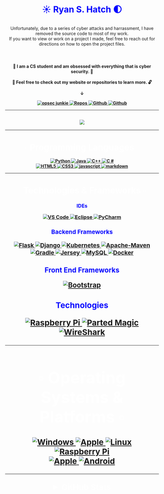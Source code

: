 <!--
****************************************************************************************
Title: README.md                 *******************************************************
Developed by: Ryan Hatch         *******************************************************
Last Updated: Nov 9th 2023       *******************************************************
Version: 2.6                     *******************************************************
****************************************************************************************
-->
<!DOCTYPE html>
<html lang="en">
  <head>
    <meta charset="UTF-8">
    <meta name="viewport" content="width=device-width, initial-scale=1.0">
  </head>
  <body>
    <h1 align="center" style="color: blue;">☀️ Ryan S. Hatch 🌓</h1>
    <p align="center">
      <br>Unfortunately, due to a series of cyber attacks and harrassment, I have removed the source code to most of my work. <br>If you want to view or work on a project I made, feel free to reach out for directions on how to open the project files. <br>
    <h1></h1>
    <p align="center">
      <br>
      <b>📘 I am a CS student and am obsessed with everything that is cyber security. 📘 <br>
        <br> 🔐 Feel free to check out my website or repositories to learn more. 🔓
    </p>
    <div align="center">
      <p>&darr;</p>
      <div>
        <!--     <a href="https://ryanshatch.com/resume"><img src="https://img.shields.io/badge/Resume:_-ryanshatch.me-blue?style=flat-square&logo=Raspberry%20Pi" alt="opsec junkie"></a> -->
        <a href="https://ryanshatch.com">
          <img src="https://img.shields.io/badge/Portfolio:_-ryanshatch.com-blue?style=flat-square&logo=Raspberry%20Pi" alt="opsec junkie">
        </a>
        <a href="https://github.com/ryanshatch/ryanshatch/blob/main/list.md">
          <img src="http://img.shields.io/badge/Projects:_-Organized List-blue?style=flat-square&logo=xbox" alt="Repos">
        </a>
        <a href="https://ryanshatch.com/Flappy-Bird">
          <img src="http://img.shields.io/badge/Sandbox:_-Flappy%20Bird-blue?style=flat-square&logo=Playstation" alt="Github">
        </a>
        <a href=mailto:ryan@rshatch.com>
          <img src="http://img.shields.io/badge/Email:_-Reach%20Out-blue?style=flat-square&logo=Messenger" alt="Github">
        </a>
        <hr>
        <!--        <h1></h1> -->
        <br>
      </div>
    </div>
    <picture>
      <div style="text-align">
        <div align="center">
          <source media="(prefers-color-scheme: dark)" srcset="https://github.com/ryanshatch/ryanshatch.github.io/blob/main/hhi.jpg">
          <img alt=" " src="https://github.com/ryanshatch/ryanshatch.github.io/blob/main/hhi.jpg" style="width: 75%; height: 50%;">
        </div>
      </div>
    </picture>
    <hr>
    <!-- <h1></h1> -->
    <h1 align="center" style="color: white;">▫️ Programming Languages ▫️ </h1>
    <p align="center">
      <!--   <h4 align="center">Programming:</h4><p align="center"> -->
      <!-- Back end Languages -->
      <a href="https://github.com/ryanshatch">
        <img src="https://img.shields.io/badge/python-black?style=for-the-badge&logo=python&logoColor=blue" alt="Python">
      </a>
      <a href="https://github.com/ryanshatch">
        <img src="https://img.shields.io/badge/java-black?style=for-the-badge&logo=openjdk&logoColor=blue" alt="Java">
      </a>
      <a href="https://github.com/ryanshatch">
        <img src="https://img.shields.io/badge/c++-black?style=for-the-badge&logo=cplusplus&logoColor=blue" alt="C++">
      </a>
      <a href="https://github.com/ryanshatch">
        <img src="https://img.shields.io/badge/c%23-%23000000.svg?style=for-the-badge&logo=c-sharp&logoColor=blue" alt="C #">
      </a>
      <br>
      <!--     <h4 align="center">Web Development:</h4><p align="center"> -->
      <!-- Front End Languages -->
      <a href="https://github.com/ryanshatch">
        <img src="https://img.shields.io/badge/html-black?style=for-the-badge&logo=html5&logoColor=white" alt="HTML5">
      </a>
      <a href="https://github.com/ryanshatch">
        <img src="https://img.shields.io/badge/css-black?style=for-the-badge&logo=css3&logoColor=white" alt="CSS3">
      </a>
      <a href="https://github.com/ryanshatch">
        <img src="https://img.shields.io/badge/javascript-black?style=for-the-badge&logo=javascript&logoColor=white" alt="javascript">
      </a>
      <a href="https://github.com/ryanshatch">
        <img src="https://img.shields.io/badge/markdown-%23000000.svg?style=for-the-badge&logo=markdown&logoColor=white" alt="markdown">
      </a>
      <!--   <a href="https://github.com/ryanshatch"><img src="https://img.shields.io/badge/html-black?style=for-the-badge&logo=html" alt="HTML"></a><a href="https://github.com/ryanshatch"><img src="https://img.shields.io/badge/css-black?style=for-the-badge&logo=css" alt="CSS"><a href="https://github.com/ryanshatch">   -->
      <!--   <a href="https://github.com/ryanshatch"><img src="https://img.shields.io/badge/sql-black?style=for-the-badge&logo=mysql" alt="SQL"> -->
      </a>
      <br>
      <hr>
      <!-- <br> -->
      <!-- <h1></h1> -->
    <h1 align="center" style="color: white;">▫️ Technologies & Frameworks ▫️ </h1>
    <p align="center">
    <h3 align="center" style="color: blue;">IDEs <h /3>
        <p align="center">
          <a href="https://github.com/ryanshatch">
            <img src="https://img.shields.io/badge/vscode-black?style=for-the-badge&logo=visual-studio-code&logoColor=blue" alt="VS Code">
          </a>
          </a>
          <a href="https://github.com/ryanshatch">
            <img src="https://img.shields.io/badge/eclipse-black?style=for-the-badge&logo=eclipse&logoColor=blue" alt="Eclipse">
          </a>
          <a href="https://github.com/ryanshatch">
            <img src="https://img.shields.io/badge/pycharm-black?style=for-the-badge&logo=pycharm&logoColor=blue" alt="PyCharm">
          </a>
        <h3 align="center" style="color: blue;">Backend Frameworks <h /3>
            <p align="center">
              <a href="https://github.com/ryanshatch">
                <img src="https://img.shields.io/badge/flask-black?style=for-the-badge&logo=flask&logoColor=blue" alt="Flask">
              </a>
              </a>
              <a href="https://github.com/ryanshatch">
                <img src="https://img.shields.io/badge/django-black?style=for-the-badge&logo=django&logoColor=blue" alt="Django">
              </a>
              </a>
              <a href="https://github.com/ryanshatch">
                <img src="https://img.shields.io/badge/kubernetes-black?style=for-the-badge&logo=kubernetes&logoColor=blue" alt="Kubernetes">
              </a>
              </a>
              <a href="https://github.com/ryanshatch">
                <img src="https://img.shields.io/badge/maven-black?style=for-the-badge&logo=apache-maven&logoColor=blue" alt="Apache-Maven">
              </a>
              </a>
              <br>
              <a href="https://github.com/ryanshatch">
                <img src="https://img.shields.io/badge/Gradle-black?style=for-the-badge&logo=gradle&logoColor=white" alt="Gradle">
              </a>
              </a>
              <a href="https://github.com/ryanshatch">
                <img src="https://img.shields.io/badge/JAX RS-black?style=for-the-badge&logo=apache&logoColor=white" alt="Jersey">
              </a>
              <a href="https://github.com/ryanshatch">
                <img src="https://img.shields.io/badge/mysql-black?style=for-the-badge&logo=mysql&logoColor=white" alt="MySQL">
              </a>
              <!--     <a href="https://github.com/ryanshatch"><img src="https://img.shields.io/badge/openmediavault-black?style=for-the-badge&logo=openmediavault" alt="OpenMediaVault"></a> -->
              <a href="https://github.com/ryanshatch">
                <img src="https://img.shields.io/badge/docker-black?style=for-the-badge&logo=docker&logoColor=white" alt="Docker">
              </a>
            <h3 align="center" style="color: blue;">Front End Frameworks <h /3>
                <p align="center">
                  <a href="https://github.com/ryanshatch">
                    <img src="https://img.shields.io/badge/Bootstrap-black?style=for-the-badge&logo=bootstrap&logoColor=blue" alt="Bootstrap">
                  </a>
                <h3 align="center" style="color: blue;">Technologies <h /3>
                    <p align="center">
                      <a href="https://github.com/ryanshatch">
                        <img src="https://img.shields.io/badge/raspberry pi-black?style=for-the-badge&logo=raspberry-pi&logoColor=blue" alt="Raspberry Pi">
                      </a>
                      <a href="https://github.com/ryanshatch">
                        <img src="https://img.shields.io/badge/Parted Magic-black?style=for-the-badge&logo=Tor Browser&logoColor=blue" alt="Parted Magic">
                      </a>
                      <a href="https://github.com/ryanshatch">
                        <img src="https://img.shields.io/badge/Wireshark-black?style=for-the-badge&logo=wireshark&logoColor=blue" alt="WireShark">
                      </a>
                      <!--           <a href="https://github.com/ryanshatch"><img src="https://img.shields.io/badge/parted-magic-black?style=for-the-badge&logo=partedmagic" alt="Parted Magic"></a></p> -->
                      <br>
                      <hr>
                      <!-- <h1></h1> -->
                    <h1 align="center" style="color: white;">▫️ Operating Systems & Platforms ▫️ </h1>
                    <p align="center">
                      <a href="https://github.com/ryanshatch">
                        <img src="https://img.shields.io/badge/Windows-black?style=for-the-badge&logo=Windows&logoColor=blue" alt="Windows">
                      </a>
                      <a href="https://github.com/ryanshatch">
                        <img src="https://img.shields.io/badge/Mac-black?style=for-the-badge&logo=Apple&logoColor=blue" alt="Apple">
                      </a>
                      <a href="https://github.com/ryanshatch">
                        <img src="https://img.shields.io/badge/linux-black?style=for-the-badge&logo=Linux&logoColor=blue" alt="Linux">
                        <a href="https://github.com/ryanshatch"></a>
                        <a href="https://github.com/ryanshatch">
                          <img src="https://img.shields.io/badge/raspbian-black?style=for-the-badge&logo=raspberry-pi&logoColor=blue" alt="Raspberry Pi">
                        </a>
                        <br>
                        <!--   <a href="https://github.com/ryanshatch"><img src="https://img.shields.io/badge/Ubuntu-black?style=for-the-badge&logo=Ubuntu" alt="Ubuntu"></a><a href="https://github.com/ryanshatch"><img src="https://img.shields.io/badge/Debian-black?style=for-the-badge&logo=Debian" alt="Debian"></a><a href="https://github.com/ryanshatch"><img src="https://img.shields.io/badge/Mint-black?style=for-the-badge&logo=Linux Mint" alt="Linux Mint"></a><a href="https://github.com/ryanshatch"><img src="https://img.shields.io/badge/Fedora-black?style=for-the-badge&logo=Fedora" alt="Fedora"></a><a href="https://github.com/ryanshatch"><img src="https://img.shields.io/badge/Redhat-black?style=for-the-badge&logo=Redhat" alt="Redhat"></a><br> -->
                        <!--   <a href="https://github.com/ryanshatch"><img src="https://img.shields.io/badge/Alpine-black?style=for-the-badge&logo=Alpine-Linux" alt="Alpine Linux"></a> -->
                        <a href="https://github.com/ryanshatch">
                          <img src="https://img.shields.io/badge/Apple-black?style=for-the-badge&logo=Apple&logoColor=white" alt="Apple">
                        </a>
                        <a href="https://github.com/ryanshatch">
                          <img src="https://img.shields.io/badge/Android-black?style=for-the-badge&logo=Android&logoColor=white" alt="Android">
                        </a>
                    </p>
                    <hr>
                    <!--                     <h1></h1> -->
                    <!--                     <br> -->
                    <details>
                      <!-- GitHub Stats -->
                      <summary align="center" style="color: white;">GitHub Stats</summary>
                      <h1></h1>
                      <!-- Profile Details and Commits -->
                      <p align="center">
                        <a href="https://github.com/ryanshatch">
                          <img src="https://github-readme-streak-stats.herokuapp.com/?user=ryanshatch&hide_border=true&card_width=338&theme=github_dark" alt="Streak Stats">
                        </a>
                        <!--     <a href="https://github.com/ryanshatch"><img src="https://github-readme-stats.vercel.app/api/top-langs/?username=ryanshatch&layout=compact&langs_count=13&theme=transparent" alt="Top Languages"></a></p> -->
                      <p align="center">
                        <a href="https://github.com/ryanshatch">
                          <img src="http://github-profile-summary-cards.vercel.app/api/cards/profile-details?username=ryanshatch&theme=github_dark" alt="Profile Details">
                        </a>
                      </p>
                      <!-- Current Streak and Stats -->
                      <p align="center">
                        <a href="https://github.com/ryanshatch">
                          <img src="http://github-profile-summary-cards.vercel.app/api/cards/productive-time?username=ryanshatch&hide_border=true&card_width=338&theme=github_dark&utcOffset=8" alt="Streak Stats">
                        </a>
                        <a href="https://github.com/ryanshatch">
                          <img src="http://github-profile-summary-cards.vercel.app/api/cards/stats?username=ryanshatch&theme=github_dark" alt="Stats">
                        </a>
                      </p>
                      <!-- Top Languages by Repo and Commit -->
                      <p align="center">
                        <a href="https://github.com/ryanshatch">
                          <img src="http://github-profile-summary-cards.vercel.app/api/cards/repos-per-language?username=ryanshatch&langs_count=13&theme=github_dark&exclude_repo=CSS" alt="By Repo">
                        </a>
                        <a href="https://github.com/ryanshatch">
                          <img src="http://github-profile-summary-cards.vercel.app/api/cards/most-commit-language?username=ryanshatch&langs_count=13&theme=github_dark&exclude=CSS" alt="By Commit">
                        </a>
                      </p>
                      <!-- Most Used Languages -->
                      <p align="center">
                        <a href="https://github.com/ryanshatch">
                          <img src="https://github-readme-stats.vercel.app/api/top-langs/?username=ryanshatch&layout=compact&langs_count=10&theme=transparent" alt="Top Languages" style="width: 50%; height: 50%">
                        </a>
                        <!-- </p> -->
                        <hr>
                        <picture>
                          <div align="center">
                            <source media="(prefers-color-scheme: dark)" srcset="https://github.com/ryanshatch/Can-You-Even-Triforce/raw/main/1331599477182.jpg" style="width: 100%; height: auto">
                            <img alt=" " src="https://github.com/ryanshatch/Can-You-Even-Triforce/raw/main/1331599477182.jpg" style="width: 200%;">
                          </div>
                        </picture>
                      <h1></h1>
                      <p align="center">
                        <a href="https://github.com/ryanshatch">
                          <img src="https://komarev.com/ghpvc/?username=ryanshatch&color=blue&style=flat" alt="Profile Views">
                        </a>
                      </p>
